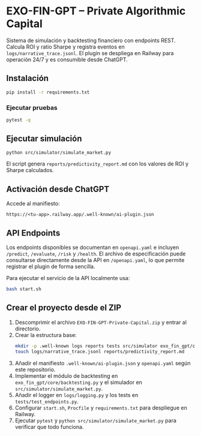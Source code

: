 # EXO-FIN-GPT – Private Algorithmic Capital

Sistema de simulación y backtesting financiero con endpoints REST. Calcula ROI y ratio Sharpe y registra eventos en `logs/narrative_trace.jsonl`. El plugin se despliega en Railway para operación 24/7 y es consumible desde ChatGPT.

## Instalación
```bash
pip install -r requirements.txt
```

### Ejecutar pruebas
```bash
pytest -q
```

## Ejecutar simulación
```bash
python src/simulator/simulate_market.py
```
El script genera `reports/predictivity_report.md` con los valores de ROI y Sharpe calculados.

## Activación desde ChatGPT
Accede al manifiesto:
```
https://<tu-app>.railway.app/.well-known/ai-plugin.json
```

## API Endpoints
Los endpoints disponibles se documentan en `openapi.yaml` e incluyen `/predict`, `/evaluate`, `/risk` y `/health`. El archivo de especificación puede consultarse directamente desde la API en `/openapi.yaml`, lo que permite registrar el plugin de forma sencilla.

Para ejecutar el servicio de la API localmente usa:
```bash
bash start.sh
```

## Crear el proyecto desde el ZIP
1. Descomprimir el archivo `EXO-FIN-GPT-Private-Capital.zip` y entrar al directorio.
2. Crear la estructura base:
   ```bash
   mkdir -p .well-known logs reports tests src/simulator exo_fin_gpt/core
   touch logs/narrative_trace.jsonl reports/predictivity_report.md
   ```
3. Añadir el manifiesto `.well-known/ai-plugin.json` y `openapi.yaml` según este repositorio.
4. Implementar el módulo de backtesting en `exo_fin_gpt/core/backtesting.py` y el simulador en `src/simulator/simulate_market.py`.
5. Añadir el logger en `logs/logging.py` y los tests en `tests/test_endpoints.py`.
6. Configurar `start.sh`, `Procfile` y `requirements.txt` para despliegue en Railway.
7. Ejecutar `pytest` y `python src/simulator/simulate_market.py` para verificar que todo funciona.
